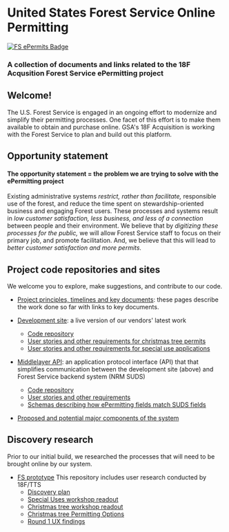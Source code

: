 # United States Forest Service Online Permitting


[![FS ePermits Badge](https://img.shields.io/badge/-ePermit-006227.svg?colorA=FFC526&logo=data%3Aimage%2Fpng%3Bbase64%2CiVBORw0KGgoAAAANSUhEUgAAAA4AAAAOCAMAAAAolt3jAAACFlBMVEUAAAD%2F%2FyXsvSW8qiXLsCXjuSXyvyX7wiX2wSXqvCXUsyXBrCXvviX%2F%2FyX8yCWUmyVliSV%2FkyV7kSWIlyV0jiWZnSX9yCXNsSXRsiXWtCVWgyVYhCXZtiX%2FyCV8kiV%2BkiX%2FyiX%2FzCWIliWElSX%2FzSX2wiVniSV3kCX2wiXUtCU5eCVujCXWtCW%2FqyXDrSWtpCWwpSWmoiWypiXeuCWJlyWPmSXiuiX%2F1CXsvSXFriW4qSWrpCWElCVdhiWSmiW3qCXCrSXQsiXyvyX%2F1CX%2F%2FyP%2F5yX%2F0iX%2FxCXrvCX%2FxiX%2F0iX%2F5yUcbCU6eCVAeiUfbiVEfCVEfCVZhCVEfCUzdSUtcyVAeyVNfyVZhCVGfSVEfCUqciUSaSUIZCUYayWPmSUUaiUCYiUVaiU1diVjiCUjcCVNfyVFfCXnuyU%2FeiUqciVliSVPgCWQmSUlcCVQgSV7kSX%2FxiWHliVPgCWPmSUtcyWLlyUibyVXgyWzpyX%2FxyXJryUXayVahCWIliWOmCU4eCV2jyXBrCXcuCXMsSVbhSUYaiV1jyU4eCVOgCVujCU6eCUudCWAkyUlcCVEfCVehiVYhCU%2FeiVvjSUSaSUAYiUAYiU1diWAlCUxdSUAYSUBYiUTaSVvjSVqiyVGfSUcbCUQaCUPaCUNZyULZiURaSUYayU6eCVehiVehiV1jyVmiSVOgCVRgSVSgSV2jyVxjSVvjSVMulUvAAAATHRSTlMAAGrao3NYUFdvndVtADfb%2Ffn2%2BP3cOMHAl%2F39lT7v7jsx6eozTPT2UoT%2B%2F4%2FGz%2FL46ut68%2FJ4B1Kau9Pu%2F%2BzQt5NMBgAKGUikQxYIJokgEwAAAFtJREFUCNdjZGBEBiwMvIy2jIcZGRkZrRiPMTIyiFsiJPcxMkgyOsJ4OxhZGFgYOeE6SeMyMuhGI0yew8LAxI3gMqFxGRmMGUthvBZGRgZzFEczMDC4QJlbGRgA3KAIv74V5FUAAAAASUVORK5CYII%3D)](README.md)

### A collection of documents and links related to the 18F Acqusition Forest Service ePermitting project

## Welcome!

The U.S. Forest Service is engaged in an ongoing effort to modernize and simplify their permitting processes. One facet of this effort is to make them available to obtain and purchase online. GSA's 18F Acquisition is working with the Forest Service to plan and build out this platform.

## Opportunity statement

#### The opportunity statement = the problem we are trying to solve with the ePermitting project

Existing administrative systems *restrict, rather than facilitate,* responsible use of the forest, and reduce the time spent on stewardship-oriented business and engaging Forest users. These processes and systems result in *low customer satisfaction, less business, and less of a connection* between people and their environment. We believe that by *digitizing these processes for the public,* we will allow Forest Service staff to focus on their primary job, and promote facilitation. And, we believe that this will lead to *better customer satisfaction and more permits.*

## Project code repositories and sites

We welcome you to explore, make suggestions, and contribute to our code.

 - [Project principles, timelines and key documents](https://github.com/18F/fs-online-permitting/wiki/Introduction): these pages describe the work done so far with links to key documents.

- [Development site](forest-service-epermit.app.cloud.gov): a live version of our vendors' latest work

    - [Code repository](https://github.com/18F/fs-permit-platform) 
    - [User stories and other requirements for christmas tree permits](https://github.com/18F/bpa-fs-xmas-trees/blob/master/docs/RFQ.md#user-stories-for-front-end-layer)
    - [User stories and other requirements for special use applications](https://github.com/18F/bpa-fs-epermit-intake) 

- [Middlelayer API](https://fs-middlelayer-api.app.cloud.gov/): an application protocol interface (API) that that simplifies communication between the development site (above) and Forest Service backend system (NRM SUDS)
    - [Code repository](https://github.com/18F/fs-middlelayer-api) 
    - [User stories and other requirements](https://github.com/18F/bpa-fs-epermit-api) 
    - [Schemas describing how ePermitting fields match SUDS fields](https://github.com/18F/fs-permit-api-schemas)
    
- [Proposed and potential major components of the system](https://github.com/18F/fs-online-permitting/blob/master/docs/modules.pdf)     

## Discovery research

Prior to our initial build, we researched the processes that will need to be brought online by our system.

- [FS prototype](https://github.com/18F/forest-service-prototype) This repository includes user research conducted by 18F/TTS
    - [Discovery plan](https://github.com/18F/forest-service-prototype/blob/develop/docs/discovery-plan.pdf)
    - [Special Uses workshop readout](https://github.com/18F/forest-service-prototype/blob/develop/docs/special-uses-read-out.pdf)
    - [Christmas tree workshop readout](https://github.com/18F/forest-service-prototype/blob/develop/docs/christmas-tree-read-out.pdf)
    -  [Christmas tree Permitting Options](https://github.com/18F/fs-online-permitting/blob/xmas-tree-discovery/docs/christmas-tree-permitting-options.pdf)
    - [Round 1 UX findings](https://github.com/18F/forest-service-prototype/blob/develop/docs/round1-findings-reccomendations.pdf)
